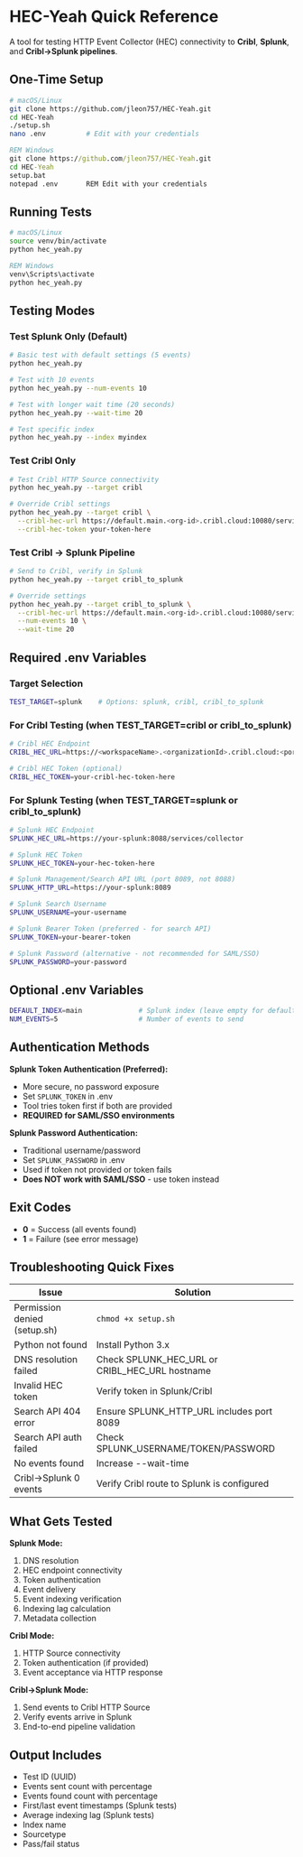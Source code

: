 # HEC-Yeah Quick Reference

A tool for testing HTTP Event Collector (HEC) connectivity to **Cribl**, **Splunk**, and **Cribl→Splunk pipelines**.

## One-Time Setup

```bash
# macOS/Linux
git clone https://github.com/jleon757/HEC-Yeah.git
cd HEC-Yeah
./setup.sh
nano .env          # Edit with your credentials
```

```cmd
REM Windows
git clone https://github.com/jleon757/HEC-Yeah.git
cd HEC-Yeah
setup.bat
notepad .env       REM Edit with your credentials
```

## Running Tests

```bash
# macOS/Linux
source venv/bin/activate
python hec_yeah.py
```

```cmd
REM Windows
venv\Scripts\activate
python hec_yeah.py
```

## Testing Modes

### Test Splunk Only (Default)
```bash
# Basic test with default settings (5 events)
python hec_yeah.py

# Test with 10 events
python hec_yeah.py --num-events 10

# Test with longer wait time (20 seconds)
python hec_yeah.py --wait-time 20

# Test specific index
python hec_yeah.py --index myindex
```

### Test Cribl Only
```bash
# Test Cribl HTTP Source connectivity
python hec_yeah.py --target cribl

# Override Cribl settings
python hec_yeah.py --target cribl \
  --cribl-hec-url https://default.main.<org-id>.cribl.cloud:10080/services/collector \
  --cribl-hec-token your-token-here
```

### Test Cribl → Splunk Pipeline
```bash
# Send to Cribl, verify in Splunk
python hec_yeah.py --target cribl_to_splunk

# Override settings
python hec_yeah.py --target cribl_to_splunk \
  --cribl-hec-url https://default.main.<org-id>.cribl.cloud:10080/services/collector \
  --num-events 10 \
  --wait-time 20
```

## Required .env Variables

### Target Selection
```bash
TEST_TARGET=splunk    # Options: splunk, cribl, cribl_to_splunk
```

### For Cribl Testing (when TEST_TARGET=cribl or cribl_to_splunk)
```bash
# Cribl HEC Endpoint
CRIBL_HEC_URL=https://<workspaceName>.<organizationId>.cribl.cloud:<port>/services/collector

# Cribl HEC Token (optional)
CRIBL_HEC_TOKEN=your-cribl-hec-token-here
```

### For Splunk Testing (when TEST_TARGET=splunk or cribl_to_splunk)
```bash
# Splunk HEC Endpoint
SPLUNK_HEC_URL=https://your-splunk:8088/services/collector

# Splunk HEC Token
SPLUNK_HEC_TOKEN=your-hec-token-here

# Splunk Management/Search API URL (port 8089, not 8088)
SPLUNK_HTTP_URL=https://your-splunk:8089

# Splunk Search Username
SPLUNK_USERNAME=your-username

# Splunk Bearer Token (preferred - for search API)
SPLUNK_TOKEN=your-bearer-token

# Splunk Password (alternative - not recommended for SAML/SSO)
SPLUNK_PASSWORD=your-password
```

## Optional .env Variables

```bash
DEFAULT_INDEX=main              # Splunk index (leave empty for default)
NUM_EVENTS=5                    # Number of events to send
```

## Authentication Methods

**Splunk Token Authentication (Preferred):**
- More secure, no password exposure
- Set `SPLUNK_TOKEN` in .env
- Tool tries token first if both are provided
- **REQUIRED for SAML/SSO environments**

**Splunk Password Authentication:**
- Traditional username/password
- Set `SPLUNK_PASSWORD` in .env
- Used if token not provided or token fails
- **Does NOT work with SAML/SSO** - use token instead

## Exit Codes

- **0** = Success (all events found)
- **1** = Failure (see error message)

## Troubleshooting Quick Fixes

| Issue | Solution |
|-------|----------|
| Permission denied (setup.sh) | `chmod +x setup.sh` |
| Python not found | Install Python 3.x |
| DNS resolution failed | Check SPLUNK_HEC_URL or CRIBL_HEC_URL hostname |
| Invalid HEC token | Verify token in Splunk/Cribl |
| Search API 404 error | Ensure SPLUNK_HTTP_URL includes port 8089 |
| Search API auth failed | Check SPLUNK_USERNAME/TOKEN/PASSWORD |
| No events found | Increase --wait-time |
| Cribl→Splunk 0 events | Verify Cribl route to Splunk is configured |

## What Gets Tested

**Splunk Mode:**
1. DNS resolution
2. HEC endpoint connectivity
3. Token authentication
4. Event delivery
5. Event indexing verification
6. Indexing lag calculation
7. Metadata collection

**Cribl Mode:**
1. HTTP Source connectivity
2. Token authentication (if provided)
3. Event acceptance via HTTP response

**Cribl→Splunk Mode:**
1. Send events to Cribl HTTP Source
2. Verify events arrive in Splunk
3. End-to-end pipeline validation

## Output Includes

- Test ID (UUID)
- Events sent count with percentage
- Events found count with percentage
- First/last event timestamps (Splunk tests)
- Average indexing lag (Splunk tests)
- Index name
- Sourcetype
- Pass/fail status
